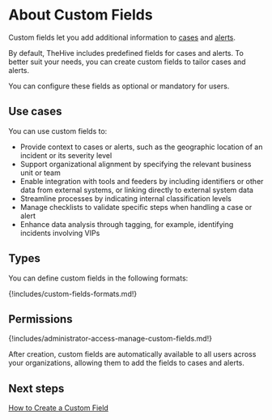 # About Custom Fields

Custom fields let you add additional information to [cases](../../user-guides/analyst-corner/cases/about-a-case.md) and [alerts](../../user-guides/analyst-corner/alerts/about-alerts.md).

By default, TheHive includes predefined fields for cases and alerts. To better suit your needs, you can create custom fields to tailor cases and alerts. 

You can configure these fields as optional or mandatory for users.

## Use cases

You can use custom fields to:

* Provide context to cases or alerts, such as the geographic location of an incident or its severity level
* Support organizational alignment by specifying the relevant business unit or team
* Enable integration with tools and feeders by including identifiers or other data from external systems, or linking directly to external system data
* Streamline processes by indicating internal classification levels
* Manage checklists to validate specific steps when handling a case or alert
* Enhance data analysis through tagging, for example, identifying incidents involving VIPs

## Types

You can define custom fields in the following formats:

{!includes/custom-fields-formats.md!}

## Permissions

{!includes/administrator-access-manage-custom-fields.md!}

After creation, custom fields are automatically available to all users across your organizations, allowing them to add the fields to cases and alerts.

## Next steps

[How to Create a Custom Field](create-a-custom-field.md)